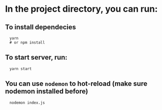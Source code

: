 # In the project directory, you can run:
## To install dependecies
```
  yarn
  # or npm install
```
## To start server, run: 
```
  yarn start
```

## You can use `nodemon` to hot-reload (make sure nodemon installed before)
```
  nodemon index.js
```